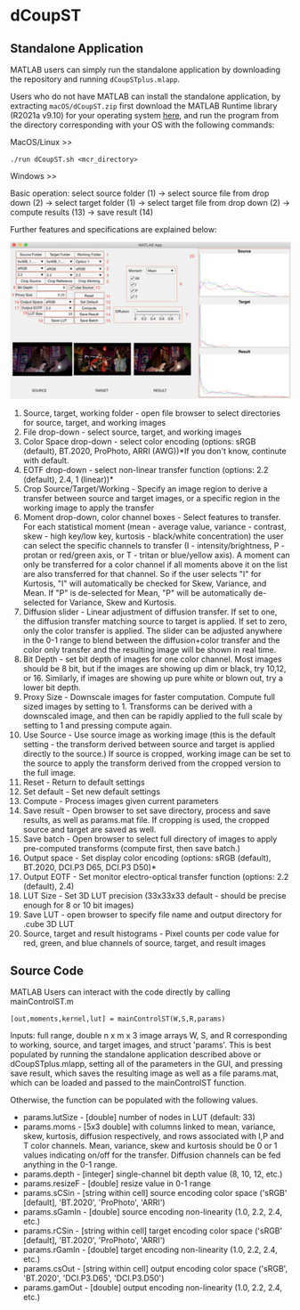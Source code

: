 # dCoupST

## Standalone Application
MATLAB users can simply run the standalone application by downloading the repository and running `dCoupSTplus.mlapp`.

Users who do not have MATLAB can install the standalone application, by extracting `macOS/dCoupST.zip` first download the MATLAB Runtime library (R2021a v9.10) for your operating system [here](https://www.mathworks.com/products/compiler/mcr/index.html), and run the program from the directory corresponding with your OS with the following commands:

MacOS/Linux >>
```
./run dCoupST.sh <mcr_directory>
```

Windows >> 

Basic operation: select source folder (1) -> select source file from drop down (2) -> select target folder (1) -> select target file from drop down (2) -> compute results (13) -> save result (14)

Further features and specifications are explained below:

![](readmeGUI.png)

1. Source, target, working folder - open file browser to select directories for source, target, and working images
2. File drop-down - select source, target, and working images
3. Color Space drop-down - select color encoding (options: sRGB (default), BT.2020, ProPhoto, ARRI (AWG))*If you don't know, continute with default.
4. EOTF drop-down - select non-linear transfer function (options: 2.2 (default), 2.4, 1 (linear))*
5. Crop Source/Target/Working - Specify an image region to derive a transfer between source and target images, or a specific region in the working image to apply the transfer
6. Moment drop-down, color channel boxes - Select features to transfer. For each statistical moment (mean - average value, variance - contrast, skew - high key/low key, kurtosis - black/white concentration) the user can select the specific channels to transfer (I - intensity/brightness, P - protan or red/green axis, or T - tritan or blue/yellow axis). A moment can only be transferred for a color channel if all moments above it on the list are also transferred for that channel. So if the user selects "I" for Kurtosis, "I" will automatically be checked for Skew, Variance, and Mean. If "P" is de-selected for Mean, "P" will be automatically de-selected for Variance, Skew and Kurtosis.
7. Diffusion slider - Linear adjustment of diffusion transfer. If set to one, the diffusion transfer matching source to target is applied. If set to zero, only the color transfer is applied. The slider can be adjusted anywhere in the 0-1 range to blend between the diffusion+color transfer and the color only transfer and the resulting image will be shown in real time.
8. Bit Depth - set bit depth of images for one color channel. Most images should be 8 bit, but if the images are showing up dim or black, try 10,12, or 16. Similarly, if images are showing up pure white or blown out, try a lower bit depth.
9. Proxy Size - Downscale images for faster computation. Compute full sized images by setting to 1. Transforms can be derived with a downscaled image, and then can be rapidly applied to the full scale by setting to 1 and pressing compute again.
10. Use Source - Use source image as working image (this is the default setting - the transform derived between source and target is applied directly to the source.) If source is cropped, working image can be set to the source to apply the transform derived from the cropped version to the full image.
11. Reset - Return to default settings
12. Set default - Set new default settings
13. Compute - Process images given current parameters
14. Save result - Open browser to set save directory, process and save results, as well as params.mat file. If cropping is used, the cropped source and target are saved as well.
15. Save batch - Open browser to select full directory of images to apply pre-computed transforms (compute first, then save batch.)
16. Output space - Set display color encoding (options: sRGB (default), BT.2020, DCI.P3 D65, DCI.P3 D50)*
17. Output EOTF - Set monitor electro-optical transfer function (options: 2.2 (default), 2.4)
18. LUT Size - Set 3D LUT precision (33x33x33 default - should be precise enough for 8 or 10 bit images)
19. Save LUT - open browser to specify file name and output directory for .cube 3D LUT
20. Source, target and result histograms - Pixel counts per code value for red, green, and blue channels of source, target, and result images

## Source Code
MATLAB Users can interact with the code directly by calling mainControlST.m 
```
[out,moments,kernel,lut] = mainControlST(W,S,R,params)
```
Inputs: full range, double n x m x 3 image arrays W, S, and R corresponding to working, source, and target images, and struct 'params'. This is best populated by running the standalone application described above or dCoupSTplus.mlapp, setting all of the parameters in the GUI, and pressing save result, which saves the resulting image as well as a file params.mat, which can be loaded and passed to the mainControlST function.

Otherwise, the function can be populated with the following values.

* params.lutSize - [double] number of nodes in LUT (default: 33)
* params.moms - [5x3 double] with columns linked to mean, variance, skew, kurtosis, diffusion respectively, and rows associated with I,P and T color channels. Mean, variance, skew and kurtosis should be 0 or 1 values indicating on/off for the transfer. Diffusion channels can be fed anything in the 0-1 range.
* params.depth - [integer] single-channel bit depth value (8, 10, 12, etc.)
* params.resizeF - [double] resize value in 0-1 range
* params.sCSin - [string within cell] source encoding color space ('sRGB' [default], 'BT.2020', 'ProPhoto', 'ARRI')
* params.sGamIn - [double] source encoding non-linearity (1.0, 2.2, 2.4, etc.)
* params.rCSin - [string within cell] target encoding color space ('sRGB' [default], 'BT.2020', 'ProPhoto', 'ARRI')
* params.rGamIn - [double] target encoding non-linearity (1.0, 2.2, 2.4, etc.)
* params.csOut - [string within cell] output encoding color space ('sRGB', 'BT.2020', 'DCI.P3.D65', 'DCI.P3.D50')
* params.gamOut - [double] output encoding non-linearity (1.0, 2.2, 2.4, etc.)

